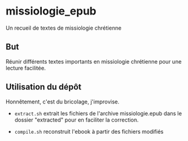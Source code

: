 missiologie_epub
================

Un recueil de textes de missiologie chrétienne

But
---

Réunir différents textes importants en missiologie chrétienne pour une lecture facilitée.

Utilisation du dépôt
--------------------

Honnêtement, c'est du bricolage, j'improvise.

* `extract.sh` extrait les fichiers de l'archive missiologie.epub dans le dossier "extracted" pour en faciliter la correction.

* `compile.sh` reconstruit l'ebook à partir des fichiers modifiés